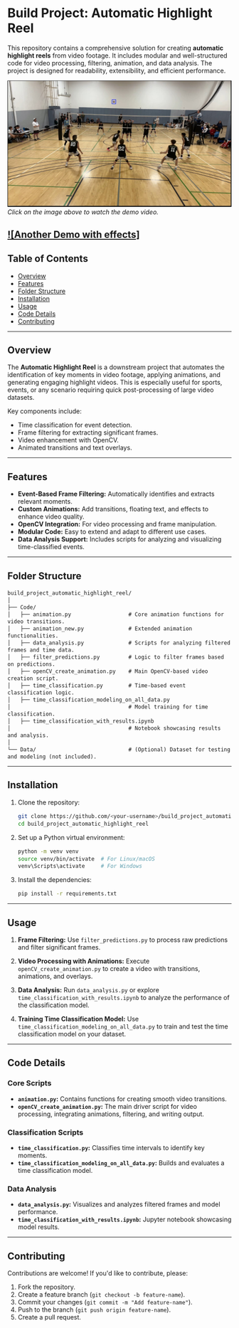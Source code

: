 # **Build Project: Automatic Highlight Reel**

This repository contains a comprehensive solution for creating **automatic highlight reels** from video footage. It includes modular and well-structured code for video processing, filtering, animation, and data analysis. The project is designed for readability, extensibility, and efficient performance.


[![Watch the Demo Video](Screenshot%202024-12-04%20041631.jpg)](https://drive.google.com/file/d/11Wp242goVy7uF3vQu5haH9_fiUbHLrXN/view?usp=sharing)  
*Click on the image above to watch the demo video.*

[![Another Demo with effects]](https://drive.google.com/file/d/11Wp242goVy7uF3vQu5haH9_fiUbHLrXN/view?usp=sharing)  
---

## **Table of Contents**
- [Overview](#overview)
- [Features](#features)
- [Folder Structure](#folder-structure)
- [Installation](#installation)
- [Usage](#usage)
- [Code Details](#code-details)
- [Contributing](#contributing)

---

## **Overview**
The **Automatic Highlight Reel** is a downstream project that automates the identification of key moments in video footage, applying animations, and generating engaging highlight videos. This is especially useful for sports, events, or any scenario requiring quick post-processing of large video datasets.

Key components include:
- Time classification for event detection.
- Frame filtering for extracting significant frames.
- Video enhancement with OpenCV.
- Animated transitions and text overlays.

---

## **Features**
- **Event-Based Frame Filtering:** Automatically identifies and extracts relevant moments.
- **Custom Animations:** Add transitions, floating text, and effects to enhance video quality.
- **OpenCV Integration:** For video processing and frame manipulation.
- **Modular Code:** Easy to extend and adapt to different use cases.
- **Data Analysis Support:** Includes scripts for analyzing and visualizing time-classified events.

---

## **Folder Structure**

```
build_project_automatic_highlight_reel/
│
├── Code/
│   ├── animation.py                  # Core animation functions for video transitions.
│   ├── animation_new.py              # Extended animation functionalities.
│   ├── data_analysis.py              # Scripts for analyzing filtered frames and time data.
│   ├── filter_predictions.py         # Logic to filter frames based on predictions.
│   ├── openCV_create_animation.py    # Main OpenCV-based video creation script.
│   ├── time_classification.py        # Time-based event classification logic.
│   ├── time_classification_modeling_on_all_data.py
│                                     # Model training for time classification.
│   ├── time_classification_with_results.ipynb
│                                     # Notebook showcasing results and analysis.
│
└── Data/                             # (Optional) Dataset for testing and modeling (not included).
```

---

## **Installation**

1. Clone the repository:
   ```bash
   git clone https://github.com/<your-username>/build_project_automatic_highlight_reel.git
   cd build_project_automatic_highlight_reel
   ```

2. Set up a Python virtual environment:
   ```bash
   python -m venv venv
   source venv/bin/activate  # For Linux/macOS
   venv\Scripts\activate     # For Windows
   ```

3. Install the dependencies:
   ```bash
   pip install -r requirements.txt
   ```

---

## **Usage**

1. **Frame Filtering:**
   Use `filter_predictions.py` to process raw predictions and filter significant frames.

2. **Video Processing with Animations:**
   Execute `openCV_create_animation.py` to create a video with transitions, animations, and overlays.

3. **Data Analysis:**
   Run `data_analysis.py` or explore `time_classification_with_results.ipynb` to analyze the performance of the classification model.

4. **Training Time Classification Model:**
   Use `time_classification_modeling_on_all_data.py` to train and test the time classification model on your dataset.

---

## **Code Details**

### **Core Scripts**
- **`animation.py`:** Contains functions for creating smooth video transitions.
- **`openCV_create_animation.py`:** The main driver script for video processing, integrating animations, filtering, and writing output.

### **Classification Scripts**
- **`time_classification.py`:** Classifies time intervals to identify key moments.
- **`time_classification_modeling_on_all_data.py`:** Builds and evaluates a time classification model.

### **Data Analysis**
- **`data_analysis.py`:** Visualizes and analyzes filtered frames and model performance.
- **`time_classification_with_results.ipynb`:** Jupyter notebook showcasing model results.

---

## **Contributing**

Contributions are welcome! If you'd like to contribute, please:
1. Fork the repository.
2. Create a feature branch (`git checkout -b feature-name`).
3. Commit your changes (`git commit -m "Add feature-name"`).
4. Push to the branch (`git push origin feature-name`).
5. Create a pull request.

